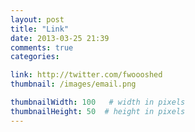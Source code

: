 ```yaml
---
layout: post
title: "Link"
date: 2013-03-25 21:39
comments: true
categories: 

link: http://twitter.com/fwoooshed
thumbnail: /images/email.png

thumbnailWidth: 100   # width in pixels
thumbnailHeight: 50  # height in pixels
---
```

